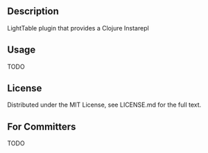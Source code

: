 ## Description

LightTable plugin that provides a Clojure Instarepl

## Usage

TODO

## License

Distributed under the MIT License, see LICENSE.md for the full text.

## For Committers

TODO
